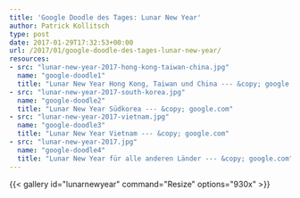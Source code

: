 ```yaml
---
title: 'Google Doodle des Tages: Lunar New Year'
author: Patrick Kollitsch
type: post
date: 2017-01-29T17:32:53+00:00
url: /2017/01/google-doodle-des-tages-lunar-new-year/
resources:
- src: "lunar-new-year-2017-hong-kong-taiwan-china.jpg"
  name: "google-doodle1"
  title: "Lunar New Year Hong Kong, Taiwan und China --- &copy; google.com"
- src: "lunar-new-year-2017-south-korea.jpg"
  name: "google-doodle2"
  title: "Lunar New Year Südkorea --- &copy; google.com"
- src: "lunar-new-year-2017-vietnam.jpg"
  name: "google-doodle3"
  title: "Lunar New Year Vietnam --- &copy; google.com"
- src: "lunar-new-year-2017.jpg"
  name: "google-doodle4"
  title: "Lunar New Year für alle anderen Länder --- &copy; google.com"
---
```


{{< gallery id="lunarnewyear" command="Resize" options="930x" >}}

